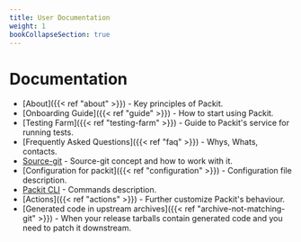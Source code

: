 ```yaml
---
title: User Documentation
weight: 1
bookCollapseSection: true
---
```


# Documentation

* [About]({{< ref "about" >}}) - Key principles of Packit.
* [Onboarding Guide]({{< ref "guide" >}}) - How to start using Packit.
* [Testing Farm]({{< ref "testing-farm" >}}) - Guide to Packit's service for running tests.
* [Frequently Asked Questions]({{< ref "faq" >}}) - Whys, Whats, contacts.
* [Source-git](/docs/source-git/) - Source-git concept and how to work with it.
* [Configuration for packit]({{< ref "configuration" >}}) - Configuration file description.
* [Packit CLI](/docs/cli/) - Commands description.
* [Actions]({{< ref "actions" >}}) - Further customize Packit's behaviour.
* [Generated code in upstream archives]({{< ref "archive-not-matching-git" >}}) - When your release tarballs contain generated code and you need to patch it downstream.
